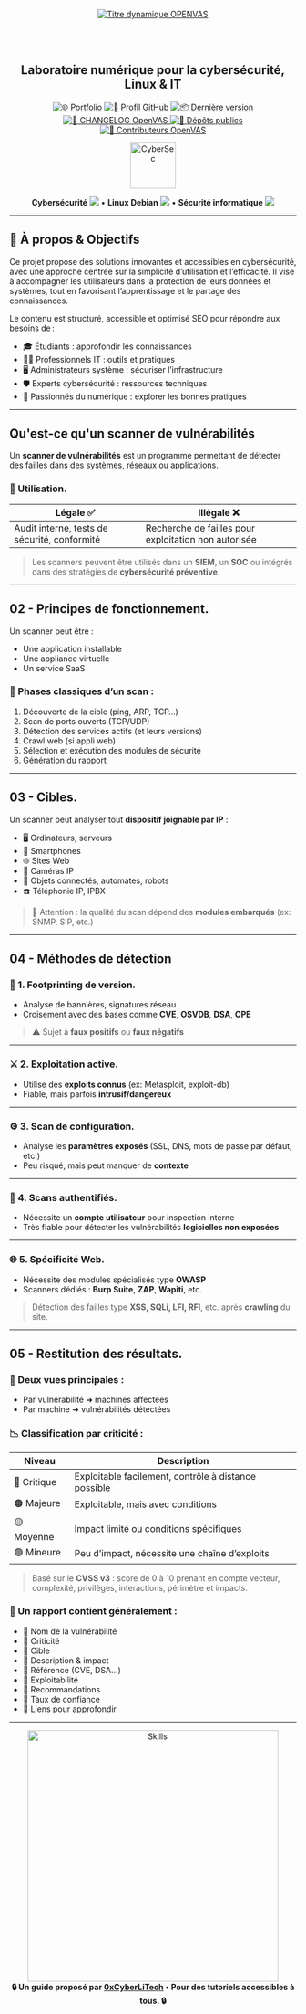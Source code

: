 <div align="center">

  <br></br>
  
  <a href="https://github.com/0xCyberLiTech">
    <img src="https://readme-typing-svg.herokuapp.com?font=JetBrains+Mono&size=50&duration=6000&pause=1000000000&color=FF0048&center=true&vCenter=true&width=1100&lines=%3EOPENVAS_" alt="Titre dynamique OPENVAS" />
  </a>
  
  <br></br>
  
  <h2>Laboratoire numérique pour la cybersécurité, Linux & IT</h2>

  <p align="center">
    <a href="https://0xcyberlitech.github.io/">
      <img src="https://img.shields.io/badge/Portfolio-0xCyberLiTech-181717?logo=github&style=flat-square" alt="🌐 Portfolio" />
    </a>
    <a href="https://github.com/0xCyberLiTech">
      <img src="https://img.shields.io/badge/Profil-GitHub-181717?logo=github&style=flat-square" alt="🔗 Profil GitHub" />
    </a>
    <a href="https://github.com/0xCyberLiTech/OpenVAS/releases/latest">
      <img src="https://img.shields.io/github/v/release/0xCyberLiTech/OpenVAS?label=version&style=flat-square&color=blue" alt="📦 Dernière version" />
    </a>
    <a href="https://github.com/0xCyberLiTech/OpenVAS/blob/main/CHANGELOG.md">
      <img src="https://img.shields.io/badge/📄%20Changelog-OpenVAS-blue?style=flat-square" alt="📄 CHANGELOG OpenVAS" />
    </a>
    <a href="https://github.com/0xCyberLiTech?tab=repositories">
      <img src="https://img.shields.io/badge/Dépôts-publics-blue?style=flat-square" alt="📂 Dépôts publics" />
    </a>
    <a href="https://github.com/0xCyberLiTech/OpenVAS/graphs/contributors">
      <img src="https://img.shields.io/badge/👥%20Contributeurs-cliquez%20ici-007ec6?style=flat-square" alt="👥 Contributeurs OpenVAS" />
    </a>
  </p>

</div>

<div align="center">
  <img src="https://img.icons8.com/fluency/96/000000/cyber-security.png" alt="CyberSec" width="80"/>
</div>

<div align="center">
  <p>
    <strong>Cybersécurité</strong> <img src="https://img.icons8.com/color/24/000000/lock--v1.png"/> • <strong>Linux Debian</strong> <img src="https://img.icons8.com/color/24/000000/linux.png"/> • <strong>Sécurité informatique</strong> <img src="https://img.icons8.com/color/24/000000/shield-security.png"/>
  </p>
</div>

---

## 🚀 À propos & Objectifs

Ce projet propose des solutions innovantes et accessibles en cybersécurité, avec une approche centrée sur la simplicité d’utilisation et l’efficacité. Il vise à accompagner les utilisateurs dans la protection de leurs données et systèmes, tout en favorisant l’apprentissage et le partage des connaissances.

Le contenu est structuré, accessible et optimisé SEO pour répondre aux besoins de :
- 🎓 Étudiants : approfondir les connaissances
- 👨‍💻 Professionnels IT : outils et pratiques
- 🖥️ Administrateurs système : sécuriser l’infrastructure
- 🛡️ Experts cybersécurité : ressources techniques
- 🚀 Passionnés du numérique : explorer les bonnes pratiques

---

## Qu'est-ce qu'un scanner de vulnérabilités

Un **scanner de vulnérabilités** est un programme permettant de détecter des failles dans des systèmes, réseaux ou applications.

### 🎯 Utilisation.

| Légale ✅ | Illégale ❌ |
|----------|-------------|
| Audit interne, tests de sécurité, conformité | Recherche de failles pour exploitation non autorisée |

> Les scanners peuvent être utilisés dans un **SIEM**, un **SOC** ou intégrés dans des stratégies de **cybersécurité préventive**.

---

## 02 - Principes de fonctionnement.

Un scanner peut être :

- Une application installable
- Une appliance virtuelle
- Un service SaaS

### 🔁 Phases classiques d’un scan :

1. Découverte de la cible (ping, ARP, TCP…)
2. Scan de ports ouverts (TCP/UDP)
3. Détection des services actifs (et leurs versions)
4. Crawl web (si appli web)
5. Sélection et exécution des modules de sécurité
6. Génération du rapport

---

## 03 - Cibles.

Un scanner peut analyser tout **dispositif joignable par IP** :

- 🖥️ Ordinateurs, serveurs
- 📱 Smartphones
- 🌐 Sites Web
- 📸 Caméras IP
- 🔌 Objets connectés, automates, robots
- ☎️ Téléphonie IP, IPBX

> 📌 Attention : la qualité du scan dépend des **modules embarqués** (ex: SNMP, SIP, etc.)

---

## 04 - Méthodes de détection

### 📇 1. Footprinting de version.

- Analyse de bannières, signatures réseau
- Croisement avec des bases comme **CVE**, **OSVDB**, **DSA**, **CPE**

> ⚠️ Sujet à **faux positifs** ou **faux négatifs**

---

### ⚔️ 2. Exploitation active.

- Utilise des **exploits connus** (ex: Metasploit, exploit-db)
- Fiable, mais parfois **intrusif/dangereux**

---

### ⚙️ 3. Scan de configuration.

- Analyse les **paramètres exposés** (SSL, DNS, mots de passe par défaut, etc.)
- Peu risqué, mais peut manquer de **contexte**

---

### 🔐 4. Scans authentifiés.

- Nécessite un **compte utilisateur** pour inspection interne
- Très fiable pour détecter les vulnérabilités **logicielles non exposées**

---

### 🌐 5. Spécificité Web.

- Nécessite des modules spécialisés type **OWASP**
- Scanners dédiés : **Burp Suite**, **ZAP**, **Wapiti**, etc.

> Détection des failles type **XSS, SQLi, LFI, RFI**, etc. après **crawling** du site.

---

## 05 - Restitution des résultats.

### 📁 Deux vues principales :

- Par vulnérabilité ➜ machines affectées
- Par machine ➜ vulnérabilités détectées

### 📉 Classification par criticité :

| Niveau       | Description |
|--------------|-------------|
| 🔴 Critique  | Exploitable facilement, contrôle à distance possible |
| 🟠 Majeure   | Exploitable, mais avec conditions |
| 🟡 Moyenne   | Impact limité ou conditions spécifiques |
| 🟢 Mineure   | Peu d’impact, nécessite une chaîne d’exploits |

> Basé sur le **CVSS v3** : score de 0 à 10 prenant en compte vecteur, complexité, privilèges, interactions, périmètre et impacts.

### 📌 Un rapport contient généralement :

- 🔹 Nom de la vulnérabilité
- 🔹 Criticité
- 🔹 Cible
- 🔹 Description & impact
- 🔹 Référence (CVE, DSA…)
- 🔹 Exploitabilité
- 🔹 Recommandations
- 🔹 Taux de confiance
- 🔹 Liens pour approfondir

---

<div align="center">
  <a href="https://github.com/0xCyberLiTech" target="_blank" rel="noopener">
    <img src="https://skillicons.dev/icons?i=linux,debian,bash,docker,nginx,git,vim,python,markdown" alt="Skills" width="440">
  </a>
</div>

<div align="center">
  <b>🔒 Un guide proposé par <a href="https://github.com/0xCyberLiTech">0xCyberLiTech</a> • Pour des tutoriels accessibles à tous. 🔒</b>
</div>

